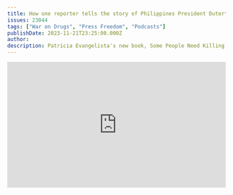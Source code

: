 ```yaml
---
title: How one reporter tells the story of Philippines President Duterte's drug war
issues: 23044
tags: ["War on Drugs", "Press Freedom", "Podcasts"]
publishDate: 2023-11-21T23:25:00.000Z
author: 
description: Patricia Evangelista's new book, Some People Need Killing, chronicles her reporting during Philippines' president Rodrigo Duterte's war on drugs.
---
```


<iframe src="https://www.npr.org/player/embed/1214529453/1214529454" width="100%" height="290" frameborder="0" scrolling="no" title="NPR embedded audio player"></iframe>